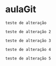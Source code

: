 # aulaGit
    teste de alteração

    teste de alteração 2

    teste de alteração 3

    teste de alteração 4

    teste de alteração 5